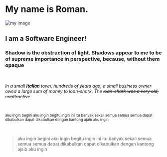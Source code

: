 # My name is Roman.

![my image](https://i0.wp.com/www.jamiesale-cartoonist.com/wp-content/uploads/cartoon-business-man-free1.png?ssl=1)


## I am a Software Engineer!
### Shadow is the obstruction of light. Shadows appear to me to be of supreme importance in perspective, because, without them opaque

</br>

*In a small **Italian** town, hundreds of years ago, a small business owner owed a large sum of money to loan-shark. The ~~loan-shark was a very old, unattractive~~*

</br>

<sup> aku ingin begini aku ingin begitu ingin ini itu banyak sekali semua semua semua dapat dikabulkan dapat dikabulkan dengan kantong ajaib aku ingin </sup>

</br>

> aku ingin begini aku ingin begitu ingin ini itu banyak sekali semua semua semua dapat dikabulkan dapat dikabulkan dengan kantong ajaib aku ingin

